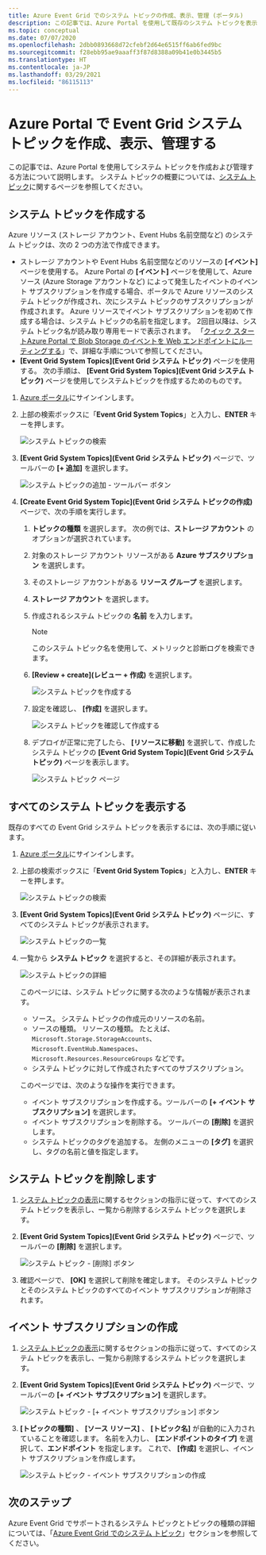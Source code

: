 ```yaml
---
title: Azure Event Grid でのシステム トピックの作成、表示、管理 (ポータル)
description: この記事では、Azure Portal を使用して既存のシステム トピックを表示したり、Azure Event Grid のシステム トピックを作成したりする方法について説明します。
ms.topic: conceptual
ms.date: 07/07/2020
ms.openlocfilehash: 2dbb0893668d72cfebf2d64e6515ff6ab6fed9bc
ms.sourcegitcommit: f28ebb95ae9aaaff3f87d8388a09b41e0b3445b5
ms.translationtype: HT
ms.contentlocale: ja-JP
ms.lasthandoff: 03/29/2021
ms.locfileid: "86115113"
---
```

# <a name="create-view-and-manage-event-grid-system-topics-in-the-azure-portal"></a>Azure Portal で Event Grid システム トピックを作成、表示、管理する
この記事では、Azure Portal を使用してシステム トピックを作成および管理する方法について説明します。 システム トピックの概要については、[システム トピック](system-topics.md)に関するページを参照してください。

## <a name="create-a-system-topic"></a>システム トピックを作成する
Azure リソース (ストレージ アカウント、Event Hubs 名前空間など) のシステム トピックは、次の 2 つの方法で作成できます。

- ストレージ アカウントや Event Hubs 名前空間などのリソースの **[イベント]** ページを使用する。 Azure Portal の **[イベント]** ページを使用して、Azure ソース (Azure Storage アカウントなど) によって発生したイベントのイベント サブスクリプションを作成する場合、ポータルで Azure リソースのシステム トピックが作成され、次にシステム トピックのサブスクリプションが作成されます。 Azure リソースでイベント サブスクリプションを初めて作成する場合は、システム トピックの名前を指定します。 2回目以降は、システム トピック名が読み取り専用モードで表示されます。 「[クイック スタートAzure Portal で Blob Storage のイベントを Web エンドポイントにルーティングする](blob-event-quickstart-portal.md#subscribe-to-the-blob-storage)」で、詳細な手順について参照してください。
- **[Event Grid System Topics]\(Event Grid システム トピック\)** ページを使用する。 次の手順は、 **[Event Grid System Topics]\(Event Grid システム トピック\)** ページを使用してシステムトピックを作成するためのものです。 

1. [Azure ポータル](https://portal.azure.com)にサインインします。
2. 上部の検索ボックスに「**Event Grid System Topics**」と入力し、**ENTER** キーを押します。 

    ![システム トピックの検索](./media/create-view-manage-system-topics/search-system-topics.png)
3. **[Event Grid System Topics]\(Event Grid システム トピック\)** ページで、ツールバーの **[+ 追加]** を選択します。

    ![システム トピックの追加 - ツールバー ボタン](./media/create-view-manage-system-topics/add-system-topic-menu.png)
4. **[Create Event Grid System Topic]\(Event Grid システム トピックの作成\)** ページで、次の手順を実行します。
    1. **トピックの種類** を選択します。 次の例では、**ストレージ アカウント** のオプションが選択されています。 
    2. 対象のストレージ アカウント リソースがある **Azure サブスクリプション** を選択します。 
    3. そのストレージ アカウントがある **リソース グループ** を選択します。 
    4. **ストレージ アカウント** を選択します。 
    5. 作成されるシステム トピックの **名前** を入力します。 
    
        > [!NOTE]
        > このシステム トピック名を使用して、メトリックと診断ログを検索できます。
    6. **[Review + create]\(レビュー + 作成\)** を選択します。

        ![システム トピックを作成する](./media/create-view-manage-system-topics/create-event-grid-system-topic-page.png)
    5. 設定を確認し、 **[作成]** を選択します。 
        
        ![システム トピックを確認して作成する](./media/create-view-manage-system-topics/system-topic-review-create.png)
    6. デプロイが正常に完了したら、 **[リソースに移動]** を選択して、作成したシステム トピックの **[Event Grid System Topic]\(Event Grid システム トピック\)** ページを表示します。 

        ![システム トピック ページ](./media/create-view-manage-system-topics/system-topic-page.png)


## <a name="view-all-system-topics"></a>すべてのシステム トピックを表示する
既存のすべての Event Grid システム トピックを表示するには、次の手順に従います。 

1. [Azure ポータル](https://portal.azure.com)にサインインします。
2. 上部の検索ボックスに「**Event Grid System Topics**」と入力し、**ENTER** キーを押します。 

    ![システム トピックの検索](./media/create-view-manage-system-topics/search-system-topics.png)
3. **[Event Grid System Topics]\(Event Grid システム トピック\)** ページに、すべてのシステム トピックが表示されます。 

    ![システム トピックの一覧](./media/create-view-manage-system-topics/list-system-topics.png)
4. 一覧から **システム トピック** を選択すると、その詳細が表示されます。 

    ![システム トピックの詳細](./media/create-view-manage-system-topics/system-topic-details.png)

    このページには、システム トピックに関する次のような情報が表示されます。 
    - ソース。 システム トピックの作成元のリソースの名前。
    - ソースの種類。 リソースの種類。 たとえば、`Microsoft.Storage.StorageAccounts`、`Microsoft.EventHub.Namespaces`、`Microsoft.Resources.ResourceGroups` などです。
    - システム トピックに対して作成されたすべてのサブスクリプション。

    このページでは、次のような操作を実行できます。
    - イベント サブスクリプションを作成する。ツールバーの **[+ イベント サブスクリプション]** を選択します。 
    - イベント サブスクリプションを削除する。 ツールバーの **[削除]** を選択します。 
    - システム トピックのタグを追加する。 左側のメニューの **[タグ]** を選択し、タグの名前と値を指定します。 


## <a name="delete-a-system-topic"></a>システム トピックを削除します
1. [システム トピックの表示](#view-all-system-topics)に関するセクションの指示に従って、すべてのシステム トピックを表示し、一覧から削除するシステム トピックを選択します。 
2. **[Event Grid System Topics]\(Event Grid システム トピック\)** ページで、ツールバーの **[削除]** を選択します。 

    ![システム トピック - [削除] ボタン](./media/create-view-manage-system-topics/system-topic-delete-button.png)
3. 確認ページで、 **[OK]** を選択して削除を確定します。 そのシステム トピックとそのシステム トピックのすべてのイベント サブスクリプションが削除されます。  

## <a name="create-an-event-subscription"></a>イベント サブスクリプションの作成
1. [システム トピックの表示](#view-all-system-topics)に関するセクションの指示に従って、すべてのシステム トピックを表示し、一覧から削除するシステム トピックを選択します。 
2. **[Event Grid System Topics]\(Event Grid システム トピック\)** ページで、ツールバーの **[+ イベント サブスクリプション]** を選択します。 

    ![システム トピック - [+ イベント サブスクリプション] ボタン](./media/create-view-manage-system-topics/add-event-subscription-button.png)
3. **[トピックの種類]** 、 **[ソース リソース]** 、 **[トピック名]** が自動的に入力されていることを確認します。 名前を入力し、 **[エンドポイントのタイプ]** を選択して、**エンドポイント** を指定します。 これで、 **[作成]** を選択し、イベント サブスクリプションを作成します。 

    ![システム トピック - イベント サブスクリプションの作成](./media/create-view-manage-system-topics/create-event-subscription.png)

## <a name="next-steps"></a>次のステップ
Azure Event Grid でサポートされるシステム トピックとトピックの種類の詳細については、「[Azure Event Grid でのシステム トピック](system-topics.md)」セクションを参照してください。 
